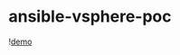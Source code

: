 # ansible-vsphere-poc

\![demo](https://user-images.githubusercontent.com/50156460/175183097-f223b626-2787-4a2c-be26-8747737f9745.gif)
